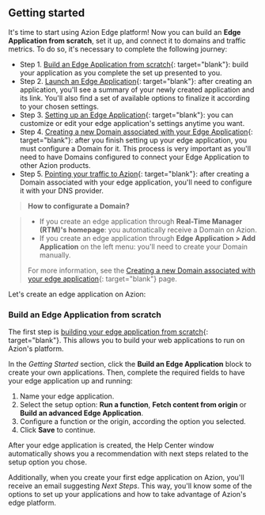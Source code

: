 ## Getting started

It's time to start using Azion Edge platform! Now you can build an **Edge Application from scratch**, set it up, and connect it to domains and traffic metrics. To do so, it's necessary to complete the following journey:

- Step 1. [Build an Edge Application from scratch](https://www.azion.com/en/documentation/products/getting-started#build-edge-app){: target="blank"}: build your application as you complete the set up presented to you.
- Step 2. [Launch an Edge Application](/build-application/launch){: target="blank"}: after creating an application, you'll see a summary of your newly created application and its link. You'll also find a set of available options to finalize it according to your chosen settings.
- Step 3. [Setting up an Edge Application](https://www.azion.com/en/documentation/products/getting-started/#settings-app){: target="blank"}: you can customize or edit your edge application's settings anytime you want.
- Step 4. [Creating a new Domain associated with your Edge Application](https://www.azion.com/en/documentation/products/edge-application/domains){: target="blank"}: after you finish setting up your edge application, you must configure a Domain for it. This process is very important as you'll need to have Domains configured to connect your Edge Application to other Azion products.
- Step 5. [Pointing your traffic to Azion](https://www.azion.com/en/documentation/products/getting-started/#pointing){: target="blank"}: after creating a Domain associated with your edge application, you'll need to configure it with your DNS provider.

> **How to configurate a Domain?**

> - If you create an edge application through **Real-Time Manager (RTM)'s homepage**: you automatically receive a Domain on Azion.
> - If you create an edge application through **Edge Application > Add Application** on the left menu: you'll need to create your Domain manually.
> 
> For more information, see the [Creating a new Domain associated with your edge application](https://www.azion.com/en/documentation/products/edge-application/domains){: target="blank"} page.

Let's create an edge application on Azion: 

### Build an Edge Application from scratch

The first step is [building your edge application from scratch](https://manager.azion.com/build-application/build/build-from-scratch){: target="blank"}. This allows you to build your web applications to run on Azion's platform.

In the *Getting Started* section, click the **Build an Edge Application** block to create your own applications. Then, complete the required fields to have your edge application up and running:

1. Name your edge application.
2. Select the setup option: **Run a function**, **Fetch content from origin** or **Build an advanced Edge Application**.
3. Configure a function or the origin, according the option you selected. 
4. Click **Save** to continue.

After your edge application is created, the Help Center window automatically shows you a recommendation with next steps related to the setup option you chose.

Additionally, when you create your first edge application on Azion, you'll receive an email suggesting *Next Steps*. This way, you'll know some of the options to set up your applications and how to take advantage of Azion's edge platform.